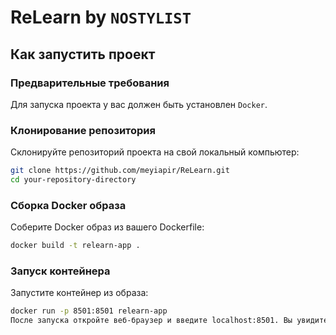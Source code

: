 # ReLearn by `NOSTYLIST`

## Как запустить проект

### Предварительные требования
Для запуска проекта у вас должен быть установлен `Docker`.

### Клонирование репозитория
Склонируйте репозиторий проекта на свой локальный компьютер:

```bash
git clone https://github.com/meyiapir/ReLearn.git
cd your-repository-directory
```

### Сборка Docker образа
Соберите Docker образ из вашего Dockerfile:
```bash
docker build -t relearn-app .
```
### Запуск контейнера
Запустите контейнер из образа:
```bash
docker run -p 8501:8501 relearn-app
После запуска откройте веб-браузер и введите localhost:8501. Вы увидите интерфейс Streamlit, где можно загрузить файл CSV и обработать данные.
